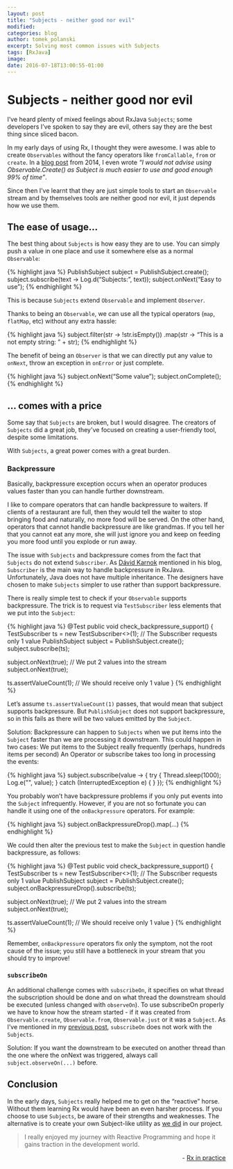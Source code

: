 ```yaml
---
layout: post
title: "Subjects - neither good nor evil"
modified:
categories: blog
author: tomek_polanski
excerpt: Solving most common issues with Subjects
tags: [RxJava]
image:
date: 2016-07-18T13:00:55-01:00
---
```



# Subjects - neither good nor evil

I’ve heard plenty of mixed feelings about RxJava ``Subjects``; some developers I’ve spoken to say they are evil, others say they are the best thing since sliced bacon. 

In my early days of using Rx, I thought they were awesome. I was able to create ``Observables`` without the fancy operators like ``fromCallable``, ``from`` or ``create``. In a <a href="http://futurice.com/blog/reactive-c-number-in-practice">blog post</a> from 2014, I even wrote *“I would not advise using Observable.Create() as Subject is much easier to use and good enough 99% of time”*. 

Since then I’ve learnt that they are just simple tools to start an ``Observable`` stream and by themselves tools are neither good nor evil, it just depends how we use them. 

## The ease of usage...

The best thing about ``Subjects`` is how easy they are to use. You can simply push a value in one place and use it somewhere else as a normal ``Observable``:

{% highlight java %}
PublishSubject<String> subject = PublishSubject.create();
subject.subscribe(text -> Log.d(“Subjects:”, text));
subject.onNext(“Easy to use”);
{% endhighlight %}

This is because ``Subjects`` extend ``Observable`` and implement ``Observer``. 

Thanks to being an ``Observable``, we can use all the typical operators (``map``, ``flatMap``, etc) without any extra hassle:

{% highlight java %}
subject.filter(str -> !str.isEmpty())
.map(str -> “This is a not empty string: ” + str);
{% endhighlight %}

The benefit of being an ``Observer`` is that we can directly put any value to ``onNext``, throw an exception in ``onError`` or just complete. 

{% highlight java %}
subject.onNext(“Some value”);
subject.onComplete();
{% endhighlight %}

## ... comes with a price

Some say that ``Subjects`` are broken, but I would disagree. The creators of ``Subjects`` did a great job, they've focused on creating a user-friendly tool, despite some limitations.

With ``Subjects``, a great power comes with a great burden.

### Backpressure

Basically, backpressure exception occurs when an operator produces values faster than you can handle further downstream. 

I like to compare operators that can handle backpressure to waiters. If clients of a restaurant are full, then they would tell the waiter to stop bringing food and naturally, no more food will be served. On the other hand, operators that cannot handle backpressure are like grandmas. If you tell her that you cannot eat any more, she will just ignore you and keep on feeding you more food until you explode or run away. 


The issue with ``Subjects`` and backpressure comes from the fact that ``Subjects`` do not extend ``Subscriber``. As <a href="https://twitter.com/akarnokd">Dávid Karnok</a> mentioned in his blog, ``Subscriber`` is the main way to handle backpressure in RxJava. Unfortunately, Java does not have multiple inheritance. The designers have chosen to make ``Subjects`` simpler to use rather than support backpressure. 

There is really simple test to check if your ``Observable`` supports backpressure. The trick is to request via ``TestSubscriber`` less elements that we put into the ``Subject``:

{% highlight java %}
@Test
public void check_backpressure_support() {
  TestSubscriber<Boolean> ts = new TestSubscriber<>(1); // The Subscriber requests only 1 value
  PublishSubject<Boolean> subject = PublishSubject.create();
  subject.subscribe(ts);

  subject.onNext(true); // We put 2 values into the stream
  subject.onNext(true);

  ts.assertValueCount(1); // We should receive only 1 value
}
{% endhighlight %}

Let’s assume ``ts.assertValueCount(1)`` passes, that would mean that subject supports backpressure. But ``PublishSubject`` does not support backpressure, so in this fails as there will be two values emitted by the ``Subject``.

Solution:
Backpressure can happen to ``Subjects`` when we put items into the ``Subject`` faster than we are processing it downstream.
This could happen in two cases:
We put items to the Subject really frequently (perhaps, hundreds items per second)
An Operator or subscribe takes too long in processing the events:

{% highlight java %}
subject.subscribe(value -> {
	try {
    	Thread.sleep(1000);
        Log.e("", value);
    } catch (InterruptedException e) {
    }
});
{% endhighlight %}

You probably won’t have backpressure problems if you only put events into the ``Subject`` infrequently. However, if you are not so fortunate you can handle it using one of the ``onBackpressure`` operators. For example:

{% highlight java %}
subject.onBackpressureDrop().map(...)
{% endhighlight %}

We could then alter the previous test to make the ``Subject`` in question handle backpressure, as follows:

{% highlight java %}
@Test
public void check_backpressure_support() {
  TestSubscriber<Boolean> ts = new TestSubscriber<>(1); // The Subscriber requests only 1 value
  PublishSubject<Boolean> subject = PublishSubject.create();
  subject.onBackpressureDrop().subscribe(ts);

  subject.onNext(true); // We put 2 values into the stream
  subject.onNext(true);

  ts.assertValueCount(1); // We should receive only 1 value
}
{% endhighlight %}

Remember, ``onBackpressure`` operators fix only the symptom, not the root cause of the issue; you still have a bottleneck in your stream that you should try to improve!

### ``subscribeOn``

An additional challenge comes with ``subscribeOn``, it specifies on what thread the subscription should be done and on what thread the downstream should be executed (unless changed with ``observeOn``). 
To use subscribeOn properly we have to know how the stream started - if it was created from ``Observable.create``, ``Observable.from``, ``Observable.just`` or it was a ``Subject``. 
As I’ve mentioned in my <a href="https://upday.github.io/blog/subscribe_on/">previous post</a>, ``subscribeOn`` does not work with the ``Subjects``. 

Solution:
If you want the downstream to be executed on another thread than the one where the onNext was triggered, always call ``subject.observeOn(...)`` before.

## Conclusion

In the early days, ``Subjects`` really helped me to get on the “reactive” horse.  Without them learning Rx would have been an even harsher process. 
If you choose to use ``Subjects``, be aware of their strengths and weaknesses. 
The alternative is to create your own Subject-like utility as <a href="https://github.com/upday/RxProxy">we did</a> in our project.


>I really enjoyed my journey with Reactive Programming and hope it gains traction in the development world.  
<p align="right">
-  <a href="http://futurice.com/blog/reactive-c-number-in-practice">Rx in practice</a>
</p>
